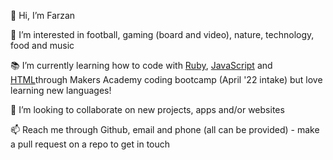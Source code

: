 <p>👋 Hi, I’m Farzan</p>

<p>🧠 I’m interested in football, gaming (board and video), nature, technology, food and music</p>

<p>📚 I’m currently learning how to code with <a href="https://github.com/Farzan-I?tab=repositories&q=&type=&language=ruby&sort=">Ruby</a>, <a href="https://github.com/Farzan-I?tab=repositories&q=&type=&language=javascript&sort=">JavaScript</a> and <a href="https://github.com/Farzan-I?tab=repositories&q=&type=&language=html&sort=">HTML</a>through Makers Academy coding bootcamp (April '22 intake) but love learning new languages!</p>

<p>🤝 I’m looking to collaborate on new projects, apps and/or websites</p>

<p>📫 Reach me through Github, email and phone (all can be provided) - make a pull request on a repo to get in touch</p>
